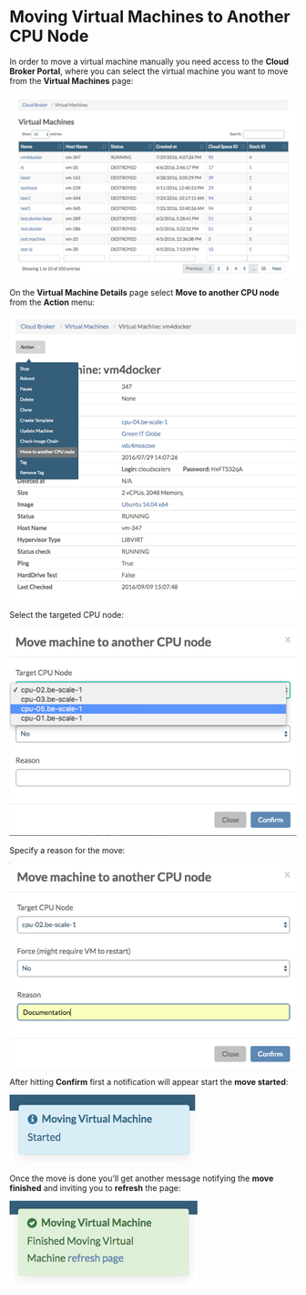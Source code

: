 # Moving Virtual Machines to Another CPU Node

In order to move a virtual machine manually you need access to the **Cloud Broker Portal**, where you can select the virtual machine you want to move from the **Virtual Machines** page:

![](../../.gitbook/assets/virtualmachines%20%284%29.png)

On the **Virtual Machine Details** page select **Move to another CPU node** from the **Action** menu:

![](../../.gitbook/assets/move.png)

Select the targeted CPU node:

![](../../.gitbook/assets/selecttargetnode.png)

Specify a reason for the move:

![](../../.gitbook/assets/reason.png)

After hitting **Confirm** first a notification will appear start the **move started**:

![](../../.gitbook/assets/started.png)

Once the move is done you'll get another message notifying the **move finished** and inviting you to **refresh** the page:

![](../../.gitbook/assets/finished.png)

